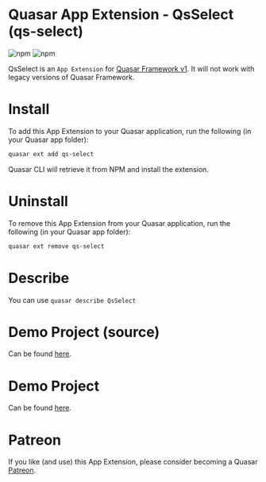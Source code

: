 Quasar App Extension - QsSelect (qs-select)
===

![npm](https://img.shields.io/npm/v/quasar-app-extension-qs-select?label=quasar-app-extension-qs-select)
![npm](https://img.shields.io/npm/dm/quasar-app-extension-qs-select)

QsSelect is an `App Extension` for [Quasar Framework v1](https://quasar.dev/). It will not work with legacy versions of Quasar Framework.

# Install
To add this App Extension to your Quasar application, run the following (in your Quasar app folder):
```bash
quasar ext add qs-select
```
Quasar CLI will retrieve it from NPM and install the extension.

# Uninstall
To remove this App Extension from your Quasar application, run the following (in your Quasar app folder):
```bash
quasar ext remove qs-select
```

# Describe
You can use `quasar describe QsSelect`

# Demo Project (source)
Can be found [here](https://github.com/heartbeatLV/app-extension-qs-select/tree/master/demo).

# Demo Project
Can be found [here](https://heartbeatLV.github.io/app-extension-qs-select).

# Patreon
If you like (and use) this App Extension, please consider becoming a Quasar [Patreon](https://www.patreon.com/quasarframework).
